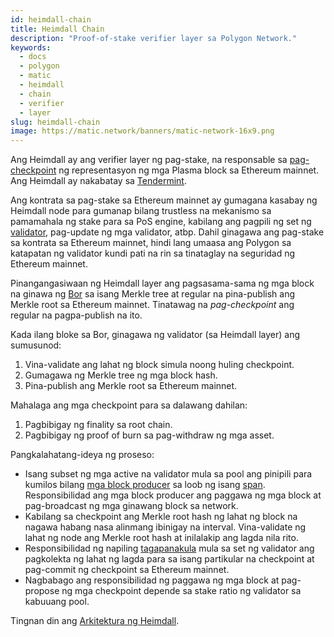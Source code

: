 ```yaml
---
id: heimdall-chain
title: Heimdall Chain
description: "Proof-of-stake verifier layer sa Polygon Network."
keywords:
  - docs
  - polygon
  - matic
  - heimdall
  - chain
  - verifier
  - layer
slug: heimdall-chain
image: https://matic.network/banners/matic-network-16x9.png
---
```


Ang Heimdall ay ang verifier layer ng pag-stake, na responsable sa [pag-checkpoint](../../glossary#checkpoint-transaction) ng representasyon ng mga Plasma block sa Ethereum mainnet. Ang Heimdall ay nakabatay sa [Tendermint](https://tendermint.com/).

Ang kontrata sa pag-stake sa Ethereum mainnet ay gumagana kasabay ng Heimdall node para gumanap bilang trustless na mekanismo sa pamamahala ng stake para sa PoS engine, kabilang ang pagpili ng set ng [validator](../../glossary#validator), pag-update ng mga validator, atbp. Dahil ginagawa ang pag-stake sa kontrata sa Ethereum mainnet, hindi lang umaasa ang Polygon sa katapatan ng validator kundi pati na rin sa tinataglay na seguridad ng Ethereum mainnet.

Pinangangasiwaan ng Heimdall layer ang pagsasama-sama ng mga block na ginawa ng [Bor](../../glossary#bor) sa isang Merkle tree at regular na pina-publish ang Merkle root sa Ethereum mainnet. Tinatawag na *pag-checkpoint* ang regular na pagpa-publish na ito.

Kada ilang bloke sa Bor, ginagawa ng validator (sa Heimdall layer) ang sumusunod:

1. Vina-validate ang lahat ng block simula noong huling checkpoint.
2. Gumagawa ng Merkle tree ng mga block hash.
3. Pina-publish ang Merkle root sa Ethereum mainnet.

Mahalaga ang mga checkpoint para sa dalawang dahilan:

1. Pagbibigay ng finality sa root chain.
2. Pagbibigay ng proof of burn sa pag-withdraw ng mga asset.

Pangkalahatang-ideya ng proseso:

* Isang subset ng mga active na validator mula sa pool ang pinipili para kumilos bilang [mga block producer](../../glossary#block-producer) sa loob ng isang [span](../../glossary#span). Responsibilidad ang mga block producer ang paggawa ng mga block at pag-broadcast ng mga ginawang block sa network.
* Kabilang sa checkpoint ang Merkle root hash ng lahat ng block na nagawa habang nasa alinmang ibinigay na interval. Vina-validate ng lahat ng node ang Merkle root hash at inilalakip ang lagda nila rito.
* Responsibilidad ng napiling [tagapanakula](../../glossary#proposer) mula sa set ng validator ang pagkolekta ng lahat ng lagda para sa isang partikular na checkpoint at pag-commit ng checkpoint sa Ethereum mainnet.
* Nagbabago ang responsibilidad ng paggawa ng mga block at pag-propose ng mga checkpoint depende sa stake ratio ng validator sa kabuuang pool.

Tingnan din ang [Arkitektura ng Heimdall](../../../pos/heimdall/overview).
